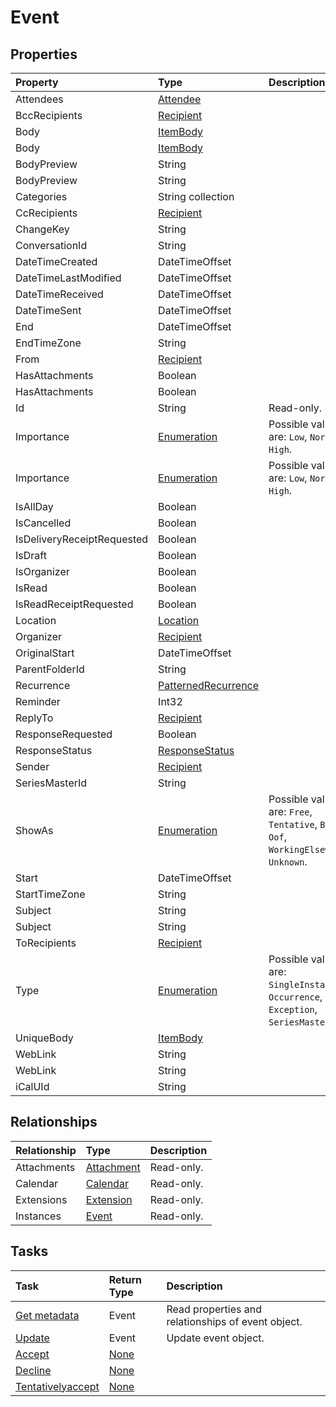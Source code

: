 # Event



## Properties
| Property	   | Type	|Description|
|:---------------|:--------|:----------|
|Attendees|[Attendee](attendee.md)||
|BccRecipients|[Recipient](recipient.md)||
|Body|[ItemBody](itembody.md)||
|Body|[ItemBody](itembody.md)||
|BodyPreview|String||
|BodyPreview|String||
|Categories|String collection||
|CcRecipients|[Recipient](recipient.md)||
|ChangeKey|String||
|ConversationId|String||
|DateTimeCreated|DateTimeOffset||
|DateTimeLastModified|DateTimeOffset||
|DateTimeReceived|DateTimeOffset||
|DateTimeSent|DateTimeOffset||
|End|DateTimeOffset||
|EndTimeZone|String||
|From|[Recipient](recipient.md)||
|HasAttachments|Boolean||
|HasAttachments|Boolean||
|Id|String| Read-only.|
|Importance|[Enumeration](enumeration.md)| Possible values are: `Low`, `Normal`, `High`.|
|Importance|[Enumeration](enumeration.md)| Possible values are: `Low`, `Normal`, `High`.|
|IsAllDay|Boolean||
|IsCancelled|Boolean||
|IsDeliveryReceiptRequested|Boolean||
|IsDraft|Boolean||
|IsOrganizer|Boolean||
|IsRead|Boolean||
|IsReadReceiptRequested|Boolean||
|Location|[Location](location.md)||
|Organizer|[Recipient](recipient.md)||
|OriginalStart|DateTimeOffset||
|ParentFolderId|String||
|Recurrence|[PatternedRecurrence](patternedrecurrence.md)||
|Reminder|Int32||
|ReplyTo|[Recipient](recipient.md)||
|ResponseRequested|Boolean||
|ResponseStatus|[ResponseStatus](responsestatus.md)||
|Sender|[Recipient](recipient.md)||
|SeriesMasterId|String||
|ShowAs|[Enumeration](enumeration.md)| Possible values are: `Free`, `Tentative`, `Busy`, `Oof`, `WorkingElsewhere`, `Unknown`.|
|Start|DateTimeOffset||
|StartTimeZone|String||
|Subject|String||
|Subject|String||
|ToRecipients|[Recipient](recipient.md)||
|Type|[Enumeration](enumeration.md)| Possible values are: `SingleInstance`, `Occurrence`, `Exception`, `SeriesMaster`.|
|UniqueBody|[ItemBody](itembody.md)||
|WebLink|String||
|WebLink|String||
|iCalUId|String||

## Relationships
| Relationship | Type	|Description|
|:---------------|:--------|:----------|
|Attachments|[Attachment](attachment.md)| Read-only.|
|Calendar|[Calendar](calendar.md)| Read-only.|
|Extensions|[Extension](extension.md)| Read-only.|
|Instances|[Event](event.md)| Read-only.|

## Tasks

| Task		   | Return Type	|Description|
|:---------------|:--------|:----------|
|[Get metadata](../api/event_get.md) | Event |Read properties and relationships of event object.|
|[Update](../api/event_update.md) | Event	|Update event object. |
|[Accept](../api/event_accept.md)|[None](none.md)||
|[Decline](../api/event_decline.md)|[None](none.md)||
|[Tentativelyaccept](../api/event_tentativelyaccept.md)|[None](none.md)||
